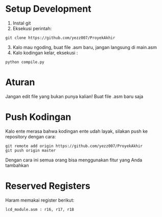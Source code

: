 # Setup Development
1. Instal git
2. Eksekusi perintah:
```
git clone https://github.com/yezz007/ProyekAkhir
```
3. Kalo mau ngoding, buat file .asm baru, jangan langsung di main.asm
4. Kalo kodingan kelar, eksekusi :
```
python compile.py
```

# Aturan
Jangan edit file yang bukan punya kalian! Buat file .asm baru saja

# Push Kodingan
Kalo ente merasa bahwa kodingan ente udah layak, silakan push ke repository dengan cara:
```
git remote add origin https://github.com/yezz007/ProyekAkhir
git push origin master
```
Dengan cara ini semua orang bisa menggunakan fitur yang Anda tambahkan

# Reserved Registers
Haram memakai register berikut:
```
lcd_module.asm : r16, r17, r18
```